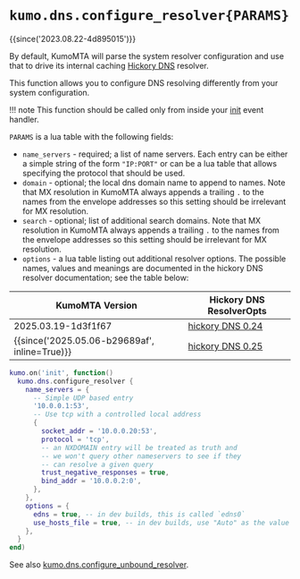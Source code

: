 # `kumo.dns.configure_resolver{PARAMS}`

{{since('2023.08.22-4d895015')}}

By default, KumoMTA will parse the system resolver configuration and use that
to drive its internal caching [Hickory
DNS](https://github.com/hickory-dns/hickory-dns) resolver.

This function allows you to configure DNS resolving differently from
your system configuration.

!!! note
    This function should be called only from inside your
    [init](../events/init.md) event handler.

`PARAMS` is a lua table with the following fields:

* `name_servers` - required; a list of name servers. Each entry can be either a
  simple string of the form `"IP:PORT"` or can be a lua table that allows
  specifying the protocol that should be used.
* `domain` - optional; the local dns domain name to append to names.
  Note that MX resolution in KumoMTA always appends a trailing `.` to
  the names from the envelope addresses so this setting should be
  irrelevant for MX resolution.
* `search` - optional; list of additional search domains.
  Note that MX resolution in KumoMTA always appends a trailing `.` to
  the names from the envelope addresses so this setting should be
  irrelevant for MX resolution.
* `options` - a lua table listing out additional resolver options.
  The possible names, values and meanings are documented in
  the hickory DNS resolver documentation; see the table below:

|KumoMTA Version|Hickory DNS ResolverOpts|
|---------------|------------------------|
|2025.03.19-1d3f1f67|[hickory DNS 0.24](https://docs.rs/hickory-resolver/0.24.1/hickory_resolver/config/struct.ResolverOpts.html)|
|{{since('2025.05.06-b29689af', inline=True)}}|[hickory DNS 0.25](https://docs.rs/hickory-resolver/0.25.1/hickory_resolver/config/struct.ResolverOpts.html)|

```lua
kumo.on('init', function()
  kumo.dns.configure_resolver {
    name_servers = {
      -- Simple UDP based entry
      '10.0.0.1:53',
      -- Use tcp with a controlled local address
      {
        socket_addr = '10.0.0.20:53',
        protocol = 'tcp',
        -- an NXDOMAIN entry will be treated as truth and
        -- we won't query other nameservers to see if they
        -- can resolve a given query
        trust_negative_responses = true,
        bind_addr = '10.0.0.2:0',
      },
    },
    options = {
      edns = true, -- in dev builds, this is called `edns0`
      use_hosts_file = true, -- in dev builds, use "Auto" as the value
    },
  }
end)
```

See also [kumo.dns.configure_unbound_resolver](configure_unbound_resolver.md).

